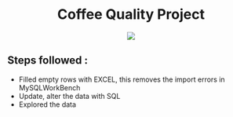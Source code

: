 <h1 align = 'center'>  Coffee Quality Project </h1>
<p align = 'center'>
  
 <img src = 'https://i.pinimg.com/originals/fb/61/36/fb6136feef61974c935e421c7e2443ea.gif'>

</p>


## Steps followed : ##

  - Filled empty rows with EXCEL, this removes the import errors in MySQLWorkBench
  - Update, alter the data with SQL
  - Explored the data
